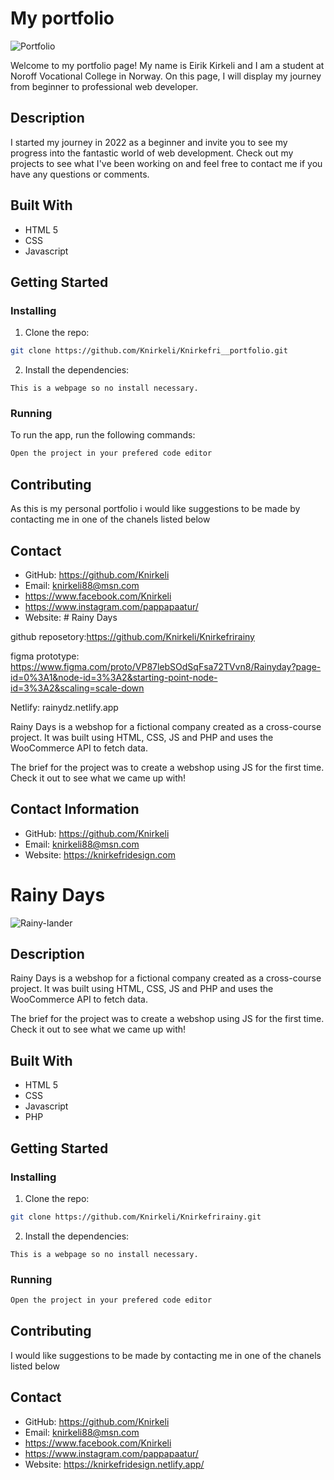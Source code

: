 # My portfolio

![Portfolio](https://github.com/Knirkeli/Knirkefri__portfolio/assets/115043925/1a8c663c-82e6-416a-aa17-eca4205c5ebc)


Welcome to my portfolio page! My name is Eirik Kirkeli and I am a student at Noroff Vocational College in Norway. On this page, I will display my journey from beginner to professional web developer.

## Description

I started my journey in 2022 as a beginner and invite you to see my progress into the fantastic world of web development. Check out my projects to see what I've been working on and feel free to contact me if you have any questions or comments.

## Built With

- HTML 5
- CSS
- Javascript

## Getting Started

### Installing

1. Clone the repo:

```bash
git clone https://github.com/Knirkeli/Knirkefri__portfolio.git
```

2. Install the dependencies:

```
This is a webpage so no install necessary. 
```

### Running

To run the app, run the following commands:

```bash
Open the project in your prefered code editor
```

## Contributing

As this is my personal portfolio i would like suggestions to be made by contacting me in one of the chanels listed below

## Contact

- GitHub: https://github.com/Knirkeli
- Email: knirkeli88@msn.com
- https://www.facebook.com/Knirkeli
- https://www.instagram.com/pappapaatur/
- Website: # Rainy Days

github reposetory:https://github.com/Knirkeli/Knirkefrirainy

figma prototype: https://www.figma.com/proto/VP87lebSOdSqFsa72TVvn8/Rainyday?page-id=0%3A1&node-id=3%3A2&starting-point-node-id=3%3A2&scaling=scale-down

Netlify: rainydz.netlify.app

Rainy Days is a webshop for a fictional company created as a cross-course project. It was built using HTML, CSS, JS and PHP and uses the WooCommerce API to fetch data.

The brief for the project was to create a webshop using JS for the first time. Check it out to see what we came up with!

## Contact Information
- GitHub: https://github.com/Knirkeli
- Email: knirkeli88@msn.com
- Website: https://knirkefridesign.com

# Rainy Days

![Rainy-lander](https://github.com/Knirkeli/Knirkefrirainy/assets/115043925/2f539d7e-3de7-4417-9c95-f07b6fe41475)



## Description

Rainy Days is a webshop for a fictional company created as a cross-course project. It was built using HTML, CSS, JS and PHP and uses the WooCommerce API to fetch data.

The brief for the project was to create a webshop using JS for the first time. Check it out to see what we came up with!

## Built With

- HTML 5
- CSS
- Javascript
- PHP

## Getting Started

### Installing

1. Clone the repo:

```bash
git clone https://github.com/Knirkeli/Knirkefrirainy.git
```

2. Install the dependencies:

```
This is a webpage so no install necessary. 
```

### Running

```bash
Open the project in your prefered code editor
```

## Contributing

I would like suggestions to be made by contacting me in one of the chanels listed below

## Contact

- GitHub: https://github.com/Knirkeli
- Email: knirkeli88@msn.com
- https://www.facebook.com/Knirkeli
- https://www.instagram.com/pappapaatur/
- Website: https://knirkefridesign.netlify.app/
